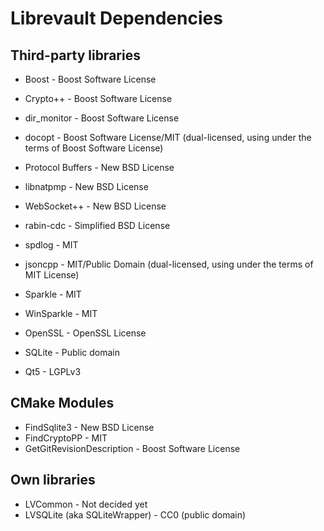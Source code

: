 Librevault Dependencies
=======================

Third-party libraries
---------------------
- Boost - Boost Software License
- Crypto++ - Boost Software License
- dir_monitor - Boost Software License
- docopt - Boost Software License/MIT (dual-licensed, using under the terms of Boost Software License)

- Protocol Buffers - New BSD License
- libnatpmp - New BSD License
- WebSocket++ - New BSD License
- rabin-cdc - Simplified BSD License

- spdlog - MIT
- jsoncpp - MIT/Public Domain (dual-licensed, using under the terms of MIT License)
- Sparkle - MIT
- WinSparkle - MIT

- OpenSSL - OpenSSL License

- SQLite - Public domain

- Qt5 - LGPLv3

CMake Modules
-------------
- FindSqlite3 - New BSD License
- FindCryptoPP - MIT
- GetGitRevisionDescription - Boost Software License

Own libraries
-------------
- LVCommon - Not decided yet
- LVSQLite (aka SQLiteWrapper) - CC0 (public domain)
